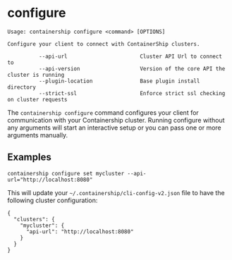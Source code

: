 # configure

```
Usage: containership configure <command> [OPTIONS]

Configure your client to connect with ContainerShip clusters.

          --api-url                       Cluster API Url to connect to
          --api-version                   Version of the core API the cluster is running
          --plugin-location               Base plugin install directory
          --strict-ssl                    Enforce strict ssl checking on cluster requests
```

The `containership configure` command configures your client for communication with your Containership cluster. Running configure without any arguments will start an interactive setup or you can pass one or more arguments manually.

## Examples

```
containership configure set mycluster --api-url="http://localhost:8080"
```

This will update your `~/.containership/cli-config-v2.json` file to have the following cluster configuration:

```
{
  "clusters": {
    "mycluster": {
      "api-url": "http://localhost:8080"
    }
  } 
}
```



